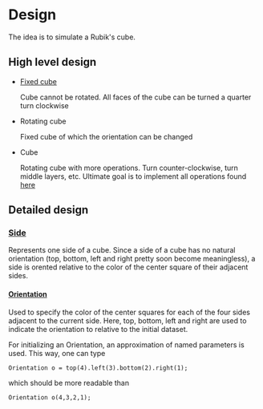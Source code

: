 # Design

The idea is to simulate a Rubik's cube.

## High level design

  * [Fixed cube](http://kees-jan.github.io/rubik/classRubik_1_1FixedCube.html)
  
    Cube cannot be rotated. All faces of the cube can be turned a quarter turn clockwise
    
  * Rotating cube
  
    Fixed cube of which the orientation can be changed
    
  * Cube
  
    Rotating cube with more operations. Turn counter-clockwise, turn
    middle layers, etc. Ultimate goal is to implement all operations
    found [here](http://ruwix.com/the-rubiks-cube/notation/advanced/)
    
## Detailed design

### [Side](http://kees-jan.github.io/rubik/classRubik_1_1Side.html)

Represents one side of a cube. Since a side of a cube has no natural
orientation (top, bottom, left and right pretty soon become
meaningless), a side is orented relative to the color of the center
square of their adjacent sides.

#### [Orientation](http://kees-jan.github.io/rubik/classRubik_1_1Orientation.html)

Used to specify the color of the center squares for each of the four
sides adjacent to the current side. Here, top, bottom, left and right
are used to indicate the orientation to relative to the initial
dataset.

For initializing an Orientation, an approximation of named parameters
is used. This way, one can type

    Orientation o = top(4).left(3).bottom(2).right(1);

which should be more readable than

    Orientation o(4,3,2,1);
